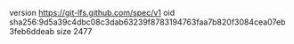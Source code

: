 version https://git-lfs.github.com/spec/v1
oid sha256:9d5a39c4dbc08c3dab63239f8783194763faa7b820f3084cea07eb3feb6ddeab
size 2477
